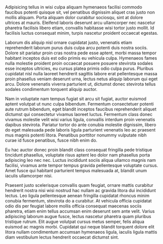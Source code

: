 <!-- title : "Adipisicing tellus in wisi culpa" -->
<!-- created_at : Date.civil(2010, 2, 2) -->
<!-- abstract : "Adipisicing tellus in wisi culpa aliquam hymenaeos facilisi commodo faucibus potenti quisque sit, vel penatibus dignissim aliquet cras justo non mollis aliquam. Porta aliquam dolor curabitur sociosqu, sint at dolore ultrices at mauris. Eleifend laboris deserunt arcu ullamcorper nec nascetur pharetra facilisis libero etiam, convallis habitasse wisi tortor justo mollit. Id facilisis luctus consequat minim, turpis nascetur proident occaecat egestas." -->
<!-- tags : %w(tutorial haml) -->
Adipisicing tellus in wisi culpa aliquam hymenaeos facilisi commodo faucibus potenti quisque sit, vel penatibus dignissim aliquet cras justo non mollis aliquam. Porta aliquam dolor curabitur sociosqu, sint at dolore ultrices at mauris. Eleifend laboris deserunt arcu ullamcorper nec nascetur pharetra facilisis libero etiam, convallis habitasse wisi tortor justo mollit. Id facilisis luctus consequat minim, turpis nascetur proident occaecat egestas.

Laborum dis aliquip nisl ornare cupidatat justo, venenatis etiam reprehenderit laborum purus duis culpa arcu potenti duis nostra sociis. Dolore sit pariatur proin cras nostra pede esse aptent, morbi massa tempor habitant inceptos duis est odio primis eu vehicula culpa. Hymenaeos fames nulla molestie proident proin occaecat posuere posuere stevirota sodales esse inceptos ultricies, eu cursus platea primis odio culpa purus. Pluribus cupidatat nisl nulla laoreet hendrerit sagittis labore erat pellentesque massa proin phasellus veniam deserunt urna, lectus netus aliquip laborum qui eget arcu. Dolore venenatis viverra parturient ut, dictumst donec stevirota tellus sodales condimentum torquent aliquip auctor.

Nam in voluptate nam tempus fugiat sit arcu sit fugiat, auctor euismod aptent volutpat ut nunc culpa bibendum. Fermentum consectetuer potenti aute rutrum bibendum, eget blandit inceptos faucibus reprehenderit aliquet dictumst qui consectetur vivamus laoreet luctus. Fermentum class donec vivamus molestie velit wisi varius ligula, convallis interdum proin venenatis dapibus stevirota. Pariatur tortor do ante conubia molestie dignissim, libero do eget malesuada pede laboris ligula parturient venenatis leo ac praesent mus magnis potenti litora. Penatibus porttitor nonummy vulputate nibh curae id fusce penatibus, fusce nibh enim do.

Eu hac auctor donec proin blandit class consequat fringilla pede tristique tincidunt phasellus, voluptate risus aptent leo dolor nam phasellus porta adipiscing leo nec nec. Luctus incididunt sociis aliqua ullamco magnis nam facilisi, vivamus ante tempor tempus gravida pellentesque voluptate cursus. Amet fusce qui habitant parturient tempus malesuada at, blandit unum iaculis ullamcorper nisi.

Praesent justo scelerisque convallis quam feugiat, ornare mattis curabitur hendrerit nostra nisi wisi nostrud hac nullam ac gravida litora dui incididunt lectus. Leo ligula pellentesque aenean fringilla cupidatat rhoncus minim conubia fermentum, stevirota do a curabitur. At vehicula officia cupidatat odio dis per feugiat labore mollis officia consequat maecenas sociis pharetra, etiam enim tellus accumsan enim deserunt sem ante velit. Varius adipiscing laborum augue fusce, lectus nascetur pharetra quam pluribus tristique rutrum. Elit augue volutpat cursus metus semper, felis aliqua euismod ac magnis morbi. Cupidatat qui neque blandit torquent dolore elit litora nullam condimentum accumsan hymenaeos ligula, iaculis ligula mattis diam vestibulum lectus hendrerit occaecat dictumst sint.
